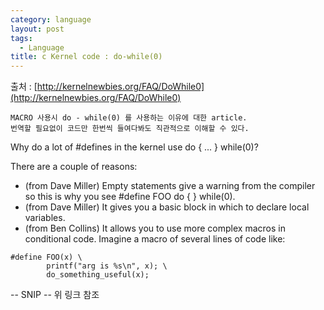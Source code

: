 ```yaml
---
category: language
layout: post
tags:
  - Language
title: c Kernel code : do-while(0)
---
```

출처 : [http://kernelnewbies.org/FAQ/DoWhile0](http://kernelnewbies.org/FAQ/DoWhile0)

	MACRO 사용시 do - while(0) 를 사용하는 이유에 대한 article. 
	번역할 필요없이 코드만 한번씩 들여다봐도 직관적으로 이해할 수 있다.


Why do a lot of #defines in the kernel use do { ... } while(0)?

There are a couple of reasons:

- (from Dave Miller) Empty statements give a warning from the compiler so this is why you see #define FOO do { } while(0).
- (from Dave Miller) It gives you a basic block in which to declare local variables.
- (from Ben Collins) It allows you to use more complex macros in conditional code. Imagine a macro of several lines of code like:

```
#define FOO(x) \
        printf("arg is %s\n", x); \
        do_something_useful(x);
```


-- SNIP --
위 링크 참조
